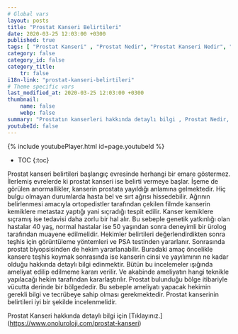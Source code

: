 ```yaml
---
# Global vars
layout: posts
title: "Prostat Kanseri Belirtileri"
date: 2020-03-25 12:03:00 +0300
published: true
tags: [ "Prostat Kanseri" , "Prostat Nedir", "Prostat Kanseri Nedir", "Prostat kanseri teşhisİ", "Prostat kanseri tedavisi", "Prostat kanseri ameliyatı", "Prostat kanseri belirtileri", " Prostat Kanseri aktif izlem", "Prostat kanseri komplikasyonları", "Prostat Kanseri Lenf düğümleri", "Prostat Kanseri yan etkileri" , "Prostat Kanseri genetik" , "Prostat Kanseri Muayene" , "Prostat Kanseri PSA Testi" , "Prostat kanseri biyopsisi", "Prostat Kanseri açık ameliyatı" , "Prostat kanseri radyoterapi", " Prostat kanseri kapalı ameliyatı" , "Prostat kanseri ne zaman" ]
category: false
category_id: false
category_title:
    tr: false
i18n-link: "prostat-kanseri-belirtileri"
# Theme specific vars
last_modified_at: 2020-03-25 12:03:00 +0300
thumbnail:
    name: false
    webp: false
summary: "Prostatın kanserleri hakkında detaylı bilgi , Prostat Nedir, Prostat Kanseri Nedir, Prostat kanseri teşhisi ve tedavisi, Prostat kanseri ameliyat teknikleri, Prostat kanseri belirtileri, Güncel tedavi yöntemleri, Aktif izlem nedir, Prostat kanseri komplikasyonları ve tedavileri, Lenf düğümlerinin çıkartılması."
youtubeId: false
---
```

{% include youtubePlayer.html id=page.youtubeId %}

* TOC
{:toc}

Prostat kanseri belirtileri başlangıç evresinde herhangi bir emare göstermez. İlerlemiş evrelerde ki prostat kanseri ise belirti vermeye başlar. İşeme de görülen anormallikler, kanserin prostata yayıldığı anlamına gelmektedir. Hiç bulgu olmayan durumlarda hasta bel ve sırt ağrısı hissedebilir. Ağrının belirlenmesi amacıyla ortopedistler tarafından çekilen filmde kanserin kemiklere metastaz yaptığı yani sıçradığı tespit edilir. Kanser kemiklere sıçramış ise tedavisi daha zorlu bir hal alır. Bu sebeple genetik yatkınlığı olan hastalar 40 yaş, normal hastalar ise 50 yaşından sonra deneyimli bir ürolog tarafından muayene edilmelidir. Hekimler belirtileri değerlendirdikten sonra teşhis için görüntüleme yöntemleri ve PSA testinden yararlanır. Sonrasında prostat biyopsisinden de hekim yararlanabilir. Buradaki amaç öncelikle kansere teşhis koymak sonrasında ise kanserin cinsi ve yayılımının ne kadar olduğu hakkında detaylı bilgi edinmektir. Bütün bu incelemeler ışığında ameliyat edilip edilmeme kararı verilir. Ve akabinde ameliyatın hangi teknikle yapılacağı hekim tarafından kararlaştırılır. Prostat bulunduğu bölge itibariyle vücutta derinde bir bölgededir. Bu sebeple ameliyatı yapacak hekimin gerekli bilgi ve tecrübeye sahip olması gerekmektedir. Prostat kanserinin belirtileri iyi bir şekilde incelenmelidir.


Prostat Kanseri hakkında detaylı bilgi için [Tıklayınız.] (https://www.onoluroloji.com/prostat-kanseri)

